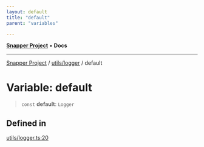 ```yaml
---
layout: default
title: "default"
parent: "variables"

---
```

[**Snapper Project**](../../../README.md) • **Docs**

***

[Snapper Project](../../../README.md) / [utils/logger](../README.md) / default

# Variable: default

> `const` **default**: `Logger`

## Defined in

[utils/logger.ts:20](https://github.com/asifqatar/Snapper/blob/4ab68472556ea30888d864a344a114269175c93f/utils/logger.ts#L20)
